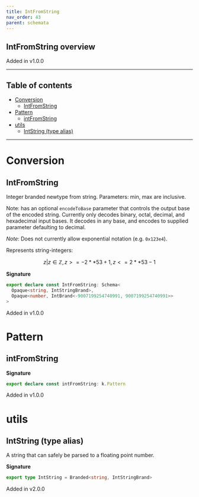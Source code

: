 ```yaml
---
title: IntFromString
nav_order: 43
parent: schemata
---
```


## IntFromString overview

Added in v1.0.0

---

<h2 class="text-delta">Table of contents</h2>

- [Conversion](#conversion)
  - [IntFromString](#intfromstring)
- [Pattern](#pattern)
  - [intFromString](#intfromstring)
- [utils](#utils)
  - [IntString (type alias)](#intstring-type-alias)

---

# Conversion

## IntFromString

Integer branded newtype from string. Parameters: min, max are inclusive.

Note: has an optional `encodeToBase` parameter that controls the output base of the
encoded string. Currently only decodes binary, octal, decimal, and hexadecimal input
bases. It decodes in any base, and encodes to supplied parameter defaulting to decimal.

_Note_: Does not currently allow exponential notation (e.g. `0x123e4`).

Represents string-integers:

```math
 { z | z ∈ ℤ, z >= -2 ** 53 + 1, z <= 2 ** 53 - 1 }
```

**Signature**

```ts
export declare const IntFromString: Schema<
  Opaque<string, IntStringBrand>,
  Opaque<number, IntBrand<-9007199254740991, 9007199254740991>>
>
```

Added in v1.0.0

# Pattern

## intFromString

**Signature**

```ts
export declare const intFromString: k.Pattern
```

Added in v1.0.0

# utils

## IntString (type alias)

A string that can safely be parsed to a floating point number.

**Signature**

```ts
export type IntString = Branded<string, IntStringBrand>
```

Added in v2.0.0
